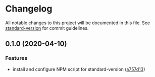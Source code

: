 # Changelog

All notable changes to this project will be documented in this file. See [standard-version](https://github.com/conventional-changelog/standard-version) for commit guidelines.

## 0.1.0 (2020-04-10)


### Features

* install and configure NPM script for standard-version ([a757d13](https://github.com/jakierice/standard-version-action-trial/commit/a757d131284d8f6cd8fc9b359b7f35673f742dc2))
